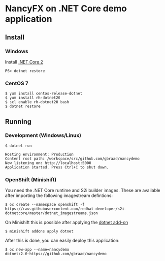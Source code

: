 NancyFX on .NET Core demo application
=====================================


## Install

### Windows

Install [.NET Core 2](https://www.microsoft.com/net/core/)
```
PS> dotnet restore
```

### CentOS 7
```
$ yum install centos-release-dotnet
$ yum install rh-dotnet20
$ scl enable rh-dotnet20 bash
$ dotnet restore
```

## Running


### Development (Windows/Linux)

```
$ dotnet run
```

    Hosting environment: Production
    Content root path: /workspace/src/github.com/gbraad/nancydemo
    Now listening on: http://localhost:5000
    Application started. Press Ctrl+C to shut down.

### OpenShift (Minishift)

You need the .NET Core runtime and S2i builder images. These are available after importing the following imagestream defintions:

```
$ oc create --namespace openshift -f https://raw.githubusercontent.com/redhat-developer/s2i-dotnetcore/master/dotnet_imagestreams.json
```

On Minishift this is possible after applying the [dotnet add-on](https://github.com/minishift/minishift-addons/tree/master/add-ons/dotnet)
```
$ minishift addons apply dotnet
```

After this is done, you can easily deploy this application:
```
$ oc new-app --name=nancydemo dotnet:2.0~https://github.com/gbraad/nancydemo
```
